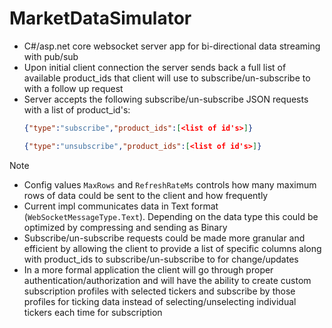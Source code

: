 # MarketDataSimulator
- C#/asp.net core websocket server app for bi-directional data streaming with pub/sub
- Upon initial client connection the server sends back a full list of available product_ids that client will use to subscribe/un-subscribe to with a follow up request
- Server accepts the following subscribe/un-subscribe JSON requests with a list of product_id's:
 	```json
  	{"type":"subscribe","product_ids":[<list of id's>]}
  	```
  	```json
	{"type":"unsubscribe","product_ids":[<list of id's>]}
   	```
> [!NOTE]
> - Config values ```MaxRows``` and ```RefreshRateMs``` controls how many maximum rows of data could be sent to the client and how frequently
> - Current impl communicates data in Text format (```WebSocketMessageType.Text```). Depending on the data type this could be optimized by compressing and sending as Binary
> - Subscribe/un-subscribe requests could be made more granular and efficient by allowing the client to provide a list of specific columns along with product_ids to subscribe/un-subscribe to for change/updates
> - In a more formal application the client will go through proper authentication/authorization and will have the ability to create custom subscription profiles with selected tickers and subscribe by those profiles for ticking data instead of selecting/unselecting individual tickers each time for subscription

